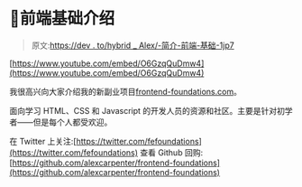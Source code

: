 # 🙂前端基础介绍

> 原文:[https://dev . to/hybrid _ Alex/-简介-前端-基础-1jp7](https://dev.to/hybrid_alex/-introducing-front-end-foundations-1jp7)

[https://www.youtube.com/embed/O6GzqQuDmw4](https://www.youtube.com/embed/O6GzqQuDmw4)

我很高兴向大家介绍我的新副业项目[frontend-foundations.com](https://frontend-foundations.com)。

面向学习 HTML、CSS 和 Javascript 的开发人员的资源和社区。主要是针对初学者——但是每个人都受欢迎。

在 Twitter 上关注:[https://twitter.com/fefoundations](https://twitter.com/fefoundations)
查看 Github 回购:[https://github.com/alexcarpenter/frontend-foundations](https://github.com/alexcarpenter/frontend-foundations)